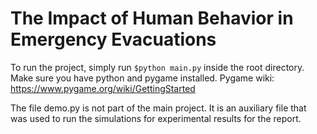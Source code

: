 # The Impact of Human Behavior in Emergency Evacuations

To run the project, simply run ```$python main.py``` inside the root directory.
Make sure you have python and pygame installed.
Pygame wiki: https://www.pygame.org/wiki/GettingStarted

The file demo.py is not part of the main project. It is an auxiliary file that was used to run the simulations for experimental results for the report.
